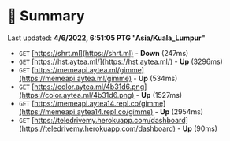 # 📖 Summary
Last updated: **4/6/2022, 6:51:05 PTG "Asia/Kuala_Lumpur"**

- `GET` [https://shrt.ml](https://shrt.ml) - **Down** (247ms)
- `GET` [https://hst.aytea.ml/](https://hst.aytea.ml/) - **Up** (3296ms)
- `GET` [https://memeapi.aytea.ml/gimme](https://memeapi.aytea.ml/gimme) - **Up** (534ms)
- `GET` [https://color.aytea.ml/4b31d6.png](https://color.aytea.ml/4b31d6.png) - **Up** (1527ms)
- `GET` [https://memeapi.aytea14.repl.co/gimme](https://memeapi.aytea14.repl.co/gimme) - **Up** (2954ms)
- `GET` [https://teledrivemy.herokuapp.com/dashboard](https://teledrivemy.herokuapp.com/dashboard) - **Up** (90ms)
